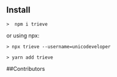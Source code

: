 ## Install

```
>  npm i trieve 
```
or using npx:

```
> npx trieve --username=unicodeveloper
```

```
> yarn add trieve
```


##Contributors
